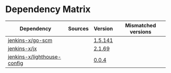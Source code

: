 # Dependency Matrix

Dependency | Sources | Version | Mismatched versions
---------- | ------- | ------- | -------------------
[jenkins-x/go-scm](https://github.com/jenkins-x/go-scm) |  | [1.5.141]() | 
[jenkins-x/jx](https://github.com/jenkins-x/jx) |  | [2.1.69](https://github.com/jenkins-x/jx/releases/tag/v2.1.69) | 
[jenkins-x/lighthouse-config](https://github.com/jenkins-x/lighthouse-config) |  | [0.0.4]() | 

